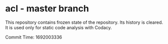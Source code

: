 # acl - master branch

This repository contains frozen state of the repository.
Its history is cleared. It is used only for static code
analysis with Codacy.

Commit Time: 1692003336